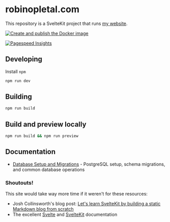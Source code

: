 # robinopletal.com

This repository is a SvelteKit project that runs [my website](https://robinopletal.com).

[![Create and publish the Docker image](https://github.com/fourstepper/robinopletal.com/actions/workflows/publish-image.yaml/badge.svg)](https://github.com/fourstepper/robinopletal.com/actions/workflows/publish-image.yaml)

[![Pagespeed Insights](robinopletal-pagespeed.svg)](https://pagespeed.web.dev/analysis?url=https%3A%2F%2Frobinopletal.com%2F)

## Developing

Install `npm`

```bash
npm run dev
```

## Building

```bash
npm run build
```

## Build and preview locally

```bash
npm run build && npm run preview
```

## Documentation

- [Database Setup and Migrations](docs/database.md) - PostgreSQL setup, schema migrations, and common database operations

### Shoutouts!

This site would take way more time if it weren't for these resources:

- Josh Collinsworth's blog post: [Let's learn SvelteKit by building a static Markdown blog from scratch](https://joshcollinsworth.com/blog/build-static-sveltekit-markdown-blog)
- The excellent [Svelte](https://svelte.dev/docs/introduction) and [SvelteKit](https://kit.svelte.dev/docs/introduction) documentation
